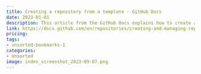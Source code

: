 ```yaml
---
title: Creating a repository from a template - GitHub Docs
date: 2023-01-01
description: This article from the GitHub Docs explains how to create a new repository from a template.
link: https://docs.github.com/en/repositories/creating-and-managing-repositories/creating-a-repository-from-a-template#creating-a-repository-from-a-template
pricing: 
tags: 
- unsorted-bookmarks-1 
categories: 
- Unsorted 
image: index_screenshot_2023-09-07.png
---
```

